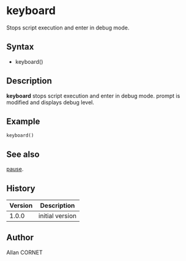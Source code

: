 

# keyboard

Stops script execution and enter in debug mode.

## Syntax

- keyboard()

## Description


  <p><b>keyboard</b> stops script execution and enter in debug mode. prompt is modified and displays debug level.</p>


## Example

```Nelson
keyboard()
```

## See also

[pause](../core/pause.md).
## History

|Version|Description|
|------|------|
|1.0.0|initial version|


## Author

Allan CORNET



